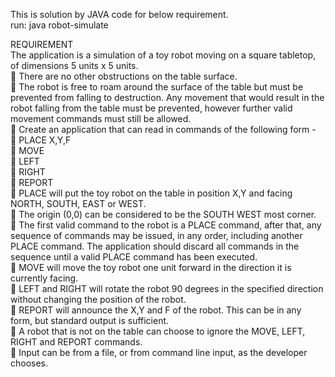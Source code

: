 This is solution by JAVA code for below requirement.
<br>run:
java robot-simulate

REQUIREMENT<br>
The application is a simulation of a toy robot moving on a square tabletop, of dimensions 5 units x 5
units.
<br> There are no other obstructions on the table surface.
<br> The robot is free to roam around the surface of the table but must be prevented from falling to
destruction. Any movement that would result in the robot falling from the table must be prevented,
however further valid movement commands must still be allowed.
<br> Create an application that can read in commands of the following form -
<br> PLACE X,Y,F
<br> MOVE
<br> LEFT
<br> RIGHT
<br> REPORT
<br> PLACE will put the toy robot on the table in position X,Y and facing NORTH, SOUTH, EAST or WEST.
<br> The origin (0,0) can be considered to be the SOUTH WEST most corner.
<br> The first valid command to the robot is a PLACE command, after that, any sequence of commands may
be issued, in any order, including another PLACE command. The application should discard all
commands in the sequence until a valid PLACE command has been executed.
<br> MOVE will move the toy robot one unit forward in the direction it is currently facing.
<br> LEFT and RIGHT will rotate the robot 90 degrees in the specified direction without changing the position
of the robot.
<br> REPORT will announce the X,Y and F of the robot. This can be in any form, but standard output is
sufficient.
<br> A robot that is not on the table can choose to ignore the MOVE, LEFT, RIGHT and REPORT commands.
<br> Input can be from a file, or from command line input, as the developer chooses. 
